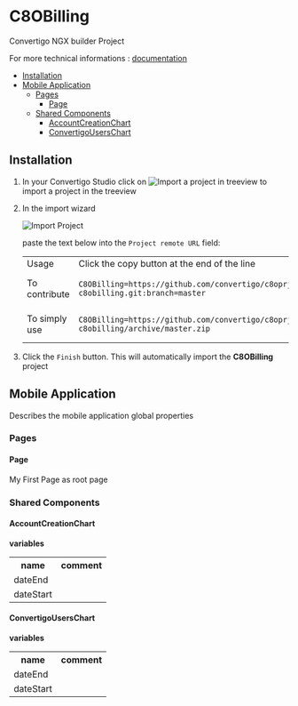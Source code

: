 


# C8OBilling

Convertigo NGX builder Project


For more technical informations : [documentation](./project.md)

- [Installation](#installation)
- [Mobile Application](#mobile-application)
    - [Pages](#pages)
        - [Page](#page)
    - [Shared Components](#shared-components)
        - [AccountCreationChart](#accountcreationchart)
        - [ConvertigoUsersChart](#convertigouserschart)


## Installation

1. In your Convertigo Studio click on ![](https://github.com/convertigo/convertigo/blob/develop/eclipse-plugin-studio/icons/studio/project_import.gif?raw=true "Import a project in treeview") to import a project in the treeview
2. In the import wizard

   ![](https://github.com/convertigo/convertigo/blob/develop/eclipse-plugin-studio/tomcat/webapps/convertigo/templates/ftl/project_import_wzd.png?raw=true "Import Project")
   
   paste the text below into the `Project remote URL` field:
   <table>
     <tr><td>Usage</td><td>Click the copy button at the end of the line</td></tr>
     <tr><td>To contribute</td><td>

     ```
     C8OBilling=https://github.com/convertigo/c8oprj-c8obilling.git:branch=master
     ```
     </td></tr>
     <tr><td>To simply use</td><td>

     ```
     C8OBilling=https://github.com/convertigo/c8oprj-c8obilling/archive/master.zip
     ```
     </td></tr>
    </table>
3. Click the `Finish` button. This will automatically import the __C8OBilling__ project


## Mobile Application

Describes the mobile application global properties

### Pages

#### Page

My First Page as root page

### Shared Components

#### AccountCreationChart

**variables**

<table>
<tr>
<th>name</th><th>comment</th>
</tr>
<tr>
<td>dateEnd</td><td></td>
</tr>
<tr>
<td>dateStart</td><td></td>
</tr>
</table>

#### ConvertigoUsersChart

**variables**

<table>
<tr>
<th>name</th><th>comment</th>
</tr>
<tr>
<td>dateEnd</td><td></td>
</tr>
<tr>
<td>dateStart</td><td></td>
</tr>
</table>



